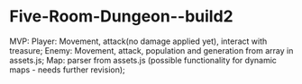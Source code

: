 # Five-Room-Dungeon--build2
MVP:
Player: Movement, attack(no damage applied yet), interact with treasure;
Enemy: Movement, attack, population and generation from array in assets.js;
Map: parser from assets.js (possible functionality for dynamic maps - needs further revision);  
